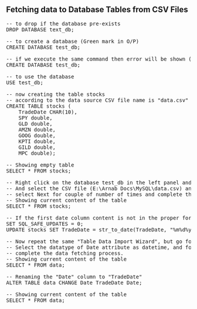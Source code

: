 ## Fetching data to Database Tables from CSV Files

<pre>
-- to drop if the database pre-exists
DROP DATABASE text_db;

-- to create a database (Green mark in O/P)
CREATE DATABASE test_db;

-- if we execute the same command then error will be shown (Red mark in O/P)
CREATE DATABASE test_db;

-- to use the database
USE test_db;

-- now creating the table stocks
-- according to the data source CSV file name is "data.csv"
CREATE TABLE stocks (
	TradeDate CHAR(10),
	SPY double,
	GLD double,
	AMZN double,
	GOOG double,
	KPTI double,
	GILD double,
	MPC double);

-- Showing empty table
SELECT * FROM stocks;

-- Right click on the database test_db in the left panel and select "Table Data Import Wizard"
-- And select the CSV file (E:\Arnab Docs\MySQL\data.csv) and select propoer table and check the mapping of the columns/attributes
-- select Next for couple of number of times and complete the process
-- Showing current content of the table
SELECT * FROM stocks;

-- If the first date column content is not in the proper format the use the following command
SET SQL_SAFE_UPDATES = 0;
UPDATE stocks SET TradeDate = str_to_date(TradeDate, "%m%d%y");

-- Now repeat the same "Table Data Import Wizard", but go for a new table
-- Select the datatype of Date attribute as datetime, and format as %Y-%m-%d
-- complete the data fetching process.
-- Showing current content of the table
SELECT * FROM data;

-- Renaming the "Date" column to "TradeDate"
ALTER TABLE data CHANGE Date TradeDate Date;

-- Showing current content of the table
SELECT * FROM data;

</pre>
